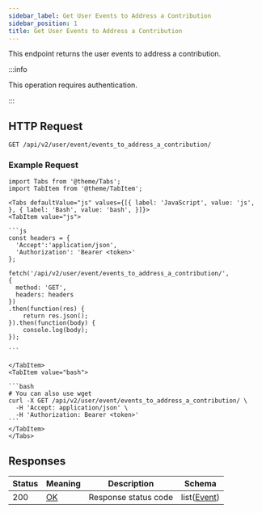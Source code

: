```yaml
---
sidebar_label: Get User Events to Address a Contribution
sidebar_position: 1
title: Get User Events to Address a Contribution
---
```


This endpoint returns the user events to address a contribution.

:::info

This operation requires authentication.

:::

## HTTP Request

`GET /api/v2/user/event/events_to_address_a_contribution/`

### Example Request

````mdx-code-block
import Tabs from '@theme/Tabs';
import TabItem from '@theme/TabItem';

<Tabs defaultValue="js" values={[{ label: 'JavaScript', value: 'js', }, { label: 'Bash', value: 'bash', }]}>
<TabItem value="js">

```js
const headers = {
  'Accept':'application/json',
  'Authorization': 'Bearer <token>'
};

fetch('/api/v2/user/event/events_to_address_a_contribution/',
{
  method: 'GET',
  headers: headers
})
.then(function(res) {
    return res.json();
}).then(function(body) {
    console.log(body);
});

```

</TabItem>
<TabItem value="bash">

```bash
# You can also use wget
curl -X GET /api/v2/user/event/events_to_address_a_contribution/ \
  -H 'Accept: application/json' \
  -H 'Authorization: Bearer <token>'
```
</TabItem>
</Tabs>
````

## Responses

| Status | Meaning                                                 | Description          | Schema                                             |
|--------|---------------------------------------------------------|----------------------|----------------------------------------------------|
| 200    | [OK](https://tools.ietf.org/html/rfc7231#section-6.3.1) | Response status code | list([Event](/docs/apireference/v2/schemas/event)) |
